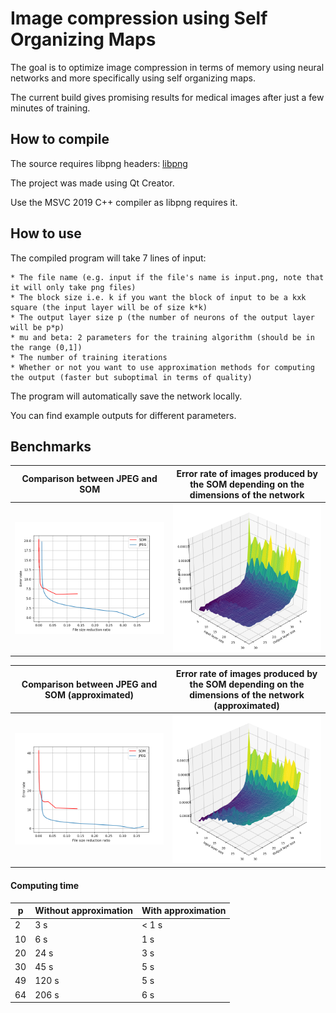 # Image compression using Self Organizing Maps
 The goal is to optimize image compression in terms of memory using neural networks and more specifically using self organizing maps.
 
 The current build gives promising results for medical images after just a few minutes of training.
 
## How to compile
 The source requires libpng headers: [libpng](http://www.libpng.org/pub/png/libpng.html)
 
 The project was made using Qt Creator.
 
 Use the MSVC 2019 C++ compiler as libpng requires it.
 
## How to use
 The compiled program will take 7 lines of input:
 
	* The file name (e.g. input if the file's name is input.png, note that it will only take png files)
	* The block size i.e. k if you want the block of input to be a kxk square (the input layer will be of size k*k)
	* The output layer size p (the number of neurons of the output layer will be p*p)
	* mu and beta: 2 parameters for the training algorithm (should be in the range (0,1])
	* The number of training iterations
	* Whether or not you want to use approximation methods for computing the output (faster but suboptimal in terms of quality) 
 The program will automatically save the network locally.
 
 You can find example outputs for different parameters.

 ## Benchmarks
 
 | Comparison between JPEG and SOM | Error rate of images produced by the SOM depending on the dimensions of the network |
| ------| ------ |
| <img src="https://github.com/Froopie/SOM_image_compression/blob/master/plots/plot_target_square_grid.png" alt="drawing" width="600"/> | <img src="https://github.com/Froopie/SOM_image_compression/blob/master/plots/plot_3d_non_approx_viridis.png" alt="drawing" width="500"/> | 

| Comparison between JPEG and SOM (approximated) | Error rate of images produced by the SOM depending on the dimensions of the network (approximated) |
| ------| ------ |
| <img src="https://github.com/Froopie/SOM_image_compression/blob/master/plots/plot_target_square_approx_grid.png" alt="drawing" width="710"/> | <img src="https://github.com/Froopie/SOM_image_compression/blob/master/plots/plot_3d_approx_viridis.png" alt="drawing" width="500"/> | 

#### Computing time
p | Without approximation | With approximation
--- | --- | --- 
2 | 3 s | < 1 s 
10 | 6 s | 1 s 
20 | 24 s | 3 s 
30 | 45 s | 5 s 
49 | 120 s | 5 s 
64 | 206 s | 6 s 
